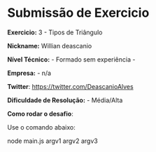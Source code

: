 # Submissão de Exercicio

**Exercicio:** 3 - Tipos de Triângulo

**Nickname:** Willian deascanio

**Nível Técnico:** - Formado sem experiência -

**Empresa:** -  n/a

**Twitter**: https://twitter.com/DeascanioAlves

**Dificuldade de Resolução:** - Média/Alta

**Como rodar o desafio**: 

Use o comando abaixo:

node main.js argv1 argv2 argv3